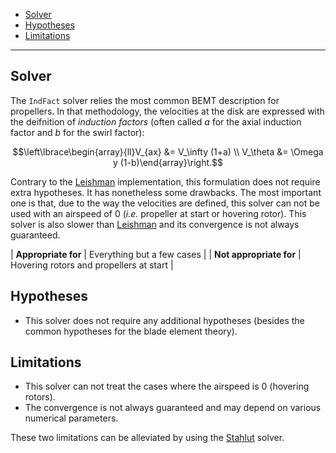 - [Solver](docs/Solver-IndFact.md#solver)
- [Hypotheses](docs/Solver-IndFact.md#hypotheses)
- [Limitations](docs/Solver-IndFact.md#limitations)

---

## Solver

The `IndFact` solver relies the most common BEMT description for propellers.
In that methodology, the velocities at the disk are expressed with the
deifnition of _induction factors_ (often called _a_ for the axial induction
factor and _b_ for the swirl factor):

```math
\left\lbrace\begin{array}{ll}V_{ax} &= V_\infty (1+a) \\ V_\theta &= \Omega y
(1-b)\end{array}\right.
```

Contrary to the [Leishman](docs/Solver-Leishman.md) implementation, this
formulation does not require extra hypotheses. It has nonetheless some
drawbacks. The most important one is that, due to the way the velocities are
defined, this solver can not be used with an airspeed of 0 (_i.e._ propeller at
start or hovering rotor).
This solver is also slower than [Leishman](docs/Solver-Leishman.md) and its
convergence is not always guaranteed.

| **Appropriate for**     | Everything but a few cases              |
| **Not appropriate for** | Hovering rotors and propellers at start |

## Hypotheses

- This solver does not require any additional hypotheses (besides the common
  hypotheses for the blade element theory).

## Limitations

- This solver can not treat the cases where the airspeed is 0 (hovering rotors).
- The convergence is not always guaranteed and may depend on various numerical
  parameters.

These two limitations can be alleviated by using the
[Stahlut](docs/Solvers-Stahlut.md) solver.
